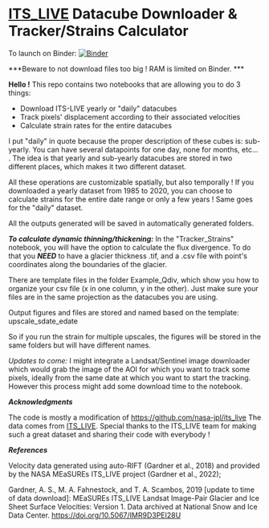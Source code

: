# [ITS_LIVE](https://its-live.jpl.nasa.gov/) Datacube Downloader & Tracker/Strains Calculator

To launch on Binder: [![Binder](https://mybinder.org/badge_logo.svg)](https://mybinder.org/v2/gh/vdevauxchupin/ITS-LIVE-Downloader-Tracker/main)

***Beware to not download files too big ! RAM is limited on Binder. ***

**Hello !** This repo contains two notebooks that are allowing you to do 3 things:
- Download ITS-LIVE yearly or "daily" datacubes
- Track pixels' displacement according to their associated velocities
- Calculate strain rates for the entire datacubes

I put "daily" in quote because the proper description of these cubes is: sub-yearly.
You can have several datapoints for one day, none for months, etc... . The idea is that yearly and 
sub-yearly datacubes are stored in two different places, which makes it two different dataset.

All these operations are customizable spatially, but also temporally ! If you downloaded a yearly dataset from 1985 to 2020,
you can choose to calculate strains for the entire date range or only a few years ! Same goes for the "daily" dataset.

All the outputs generated will be saved in automatically generated folders.

***To calculate dynamic thinning/thickening:*** 
In the "Tracker_Strains" notebook, you will have the option to calculate the flux divergence.
To do that you ***NEED*** to have a glacier thickness .tif, and a .csv file with point's coordinates along the boundaries of the glacier.

There are template files in the folder Example_Qdiv, which show you how to organize your csv file (x in one column, y in the other).
Just make sure your files are in the same projection as the datacubes you are using. 

Output figures and files are stored and named based on the template:
upscale_sdate_edate

So if you run the strain for multiple upscales, the figures will be stored in the same folders but will have different names.

*Updates to come:*
I might integrate a Landsat/Sentinel image downloader which would grab the image of the AOI for which you want to track some pixels, 
ideally from the same date at which you want to start the tracking. 
However this process might add some download time to the notebook. 


***Acknowledgments***

The code is mostly a modification of https://github.com/nasa-jpl/its_live
The data comes from [ITS_LIVE](https://its-live.jpl.nasa.gov/).
Special thanks to the ITS_LIVE team for making such a great dataset and sharing their code with everybody ! 


***References***

Velocity data generated using auto-RIFT (Gardner et al., 2018) and provided by the NASA MEaSUREs ITS_LIVE project (Gardner et al., 2022);

Gardner, A. S., M. A. Fahnestock, and T. A. Scambos, 2019 [update to time of data download]: MEaSUREs ITS_LIVE Landsat Image-Pair Glacier and Ice Sheet Surface Velocities: Version 1. Data archived at National Snow and Ice Data Center. https://doi.org/10.5067/IMR9D3PEI28U
